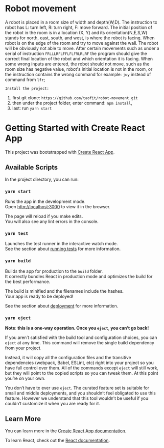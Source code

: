 # Robot movement 

A robot is placed in a room size of width and depth(W,D). The instruction to robot has L: turn left, R: turn right, F: move forward.
The initial position of the robot in the room is in a location (X, Y) and its orientation(N,E,S,W) stands for north, east, south, and west, is where the robot is facing.
When robot is on the edge of the room and try to move against the wall. The robot will be obviously not able to move. After certain movements such as under a serial of instruction `FRLLLRFLFFLFLFRLRLRF`
the program should give the correct final location of the robot and which orientation it is facing.
When some wrong inputs are entered, the robot should not move, such as the room size has negative value, robot's initial location is not in the room, or the instruction contains the wrong command 
for example: `juy` instead of command from `lfr`;
    
    Install the project:
1. first git clone: `https://github.com/taofit/robot-movement.git`
2. then under the project folder, enter command: `npm install`, 
3. last: run `yarn start`   
    
# Getting Started with Create React App

This project was bootstrapped with [Create React App](https://github.com/facebook/create-react-app).

## Available Scripts

In the project directory, you can run:

### `yarn start`

Runs the app in the development mode.\
Open [http://localhost:3000](http://localhost:3000) to view it in the browser.

The page will reload if you make edits.\
You will also see any lint errors in the console.

### `yarn test`

Launches the test runner in the interactive watch mode.\
See the section about [running tests](https://facebook.github.io/create-react-app/docs/running-tests) for more information.

### `yarn build`

Builds the app for production to the `build` folder.\
It correctly bundles React in production mode and optimizes the build for the best performance.

The build is minified and the filenames include the hashes.\
Your app is ready to be deployed!

See the section about [deployment](https://facebook.github.io/create-react-app/docs/deployment) for more information.

### `yarn eject`

**Note: this is a one-way operation. Once you `eject`, you can’t go back!**

If you aren’t satisfied with the build tool and configuration choices, you can `eject` at any time. This command will remove the single build dependency from your project.

Instead, it will copy all the configuration files and the transitive dependencies (webpack, Babel, ESLint, etc) right into your project so you have full control over them. All of the commands except `eject` will still work, but they will point to the copied scripts so you can tweak them. At this point you’re on your own.

You don’t have to ever use `eject`. The curated feature set is suitable for small and middle deployments, and you shouldn’t feel obligated to use this feature. However we understand that this tool wouldn’t be useful if you couldn’t customize it when you are ready for it.

## Learn More

You can learn more in the [Create React App documentation](https://facebook.github.io/create-react-app/docs/getting-started).

To learn React, check out the [React documentation](https://reactjs.org/).
